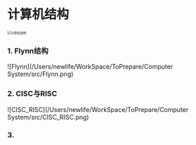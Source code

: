 # 计算机结构



<img src="/Users/newlife/WorkSpace/ToPrepare/Computer System/src/计算机结构.png" alt="计算机结构" style="zoom: 50%;" />

### 1. Flynn结构

![Flynn](/Users/newlife/WorkSpace/ToPrepare/Computer System/src/Flynn.png)



### 2. CISC与RISC

![CISC_RISC](/Users/newlife/WorkSpace/ToPrepare/Computer System/src/CISC_RISC.png)

### 3. 

